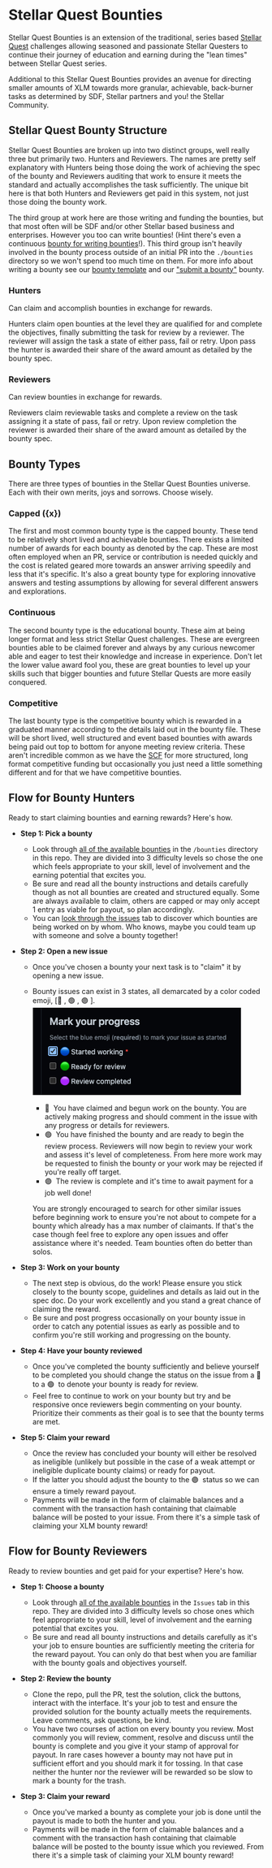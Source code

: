 # Stellar Quest Bounties

Stellar Quest Bounties is an extension of the traditional, series based [Stellar Quest](https://quest.stellar.org/) challenges allowing seasoned and passionate Stellar Questers to continue their journey of education and earning during the "lean times" between Stellar Quest series.

Additional to this Stellar Quest Bounties provides an avenue for directing smaller amounts of XLM towards more granular, achievable, back-burner tasks as determined by SDF, Stellar partners and you! the Stellar Community. 

## Stellar Quest Bounty Structure

Stellar Quest Bounties are broken up into two distinct groups, well really three but primarily two. Hunters and Reviewers. The names are pretty self explanatory with Hunters being those doing the work of achieving the spec of the bounty and Reviewers auditing that work to ensure it meets the standard and actually accomplishes the task sufficiently. The unique bit here is that both Hunters and Reviewers get paid in this system, not just those doing the bounty work. 

The third group at work here are those writing and funding the bounties, but that most often will be SDF and/or other Stellar based business and enterprises. However you too can write bounties! (Hint there's even a continuous [bounty for writing bounties](https://github.com/tyvdh/stellar-quest-bounties/blob/main/bounties/level-1/create-bounties.md)!). This third group isn't heavily involved in the bounty process outside of an initial PR into the `./bounties` directory so we won't spend too much time on them. For more info about writing a bounty see our [bounty template](https://github.com/tyvdh/stellar-quest-bounties/blob/main/bounties/README.md) and our ["submit a bounty"](https://github.com/tyvdh/stellar-quest-bounties/blob/main/bounties/level-1/create-bounties.md) bounty.

### Hunters
Can claim and accomplish bounties in exchange for rewards.

Hunters claim open bounties at the level they are qualified for and complete the objectives, finally submitting the task for review by a reviewer. The reviewer will assign the task a state of either pass, fail or retry. Upon pass the hunter is awarded their share of the award amount as detailed by the bounty spec.

### Reviewers
Can review bounties in exchange for rewards.

Reviewers claim reviewable tasks and complete a review on the task assigning it a state of pass, fail or retry. Upon review completion the reviewer is awarded their share of the award amount as detailed by the bounty spec.

## Bounty Types
There are three types of bounties in the Stellar Quest Bounties universe. Each with their own merits, joys and sorrows. Choose wisely.

### Capped ({x})
The first and most common bounty type is the capped bounty. These tend to be relatively short lived and achievable bounties. There exists a limited number of awards for each bounty as denoted by the cap. These are most often employed when an PR, service or contribution is needed quickly and the cost is related geared more towards an answer arriving speedily and less that it's specific. It's also a great bounty type for exploring innovative answers and testing assumptions by allowing for several different answers and explorations.

### Continuous
The second bounty type is the educational bounty. These aim at being longer format and less strict Stellar Quest challenges. These are evergreen bounties able to be claimed forever and always by any curious newcomer able and eager to test their knowledge and increase in experience. Don't let the lower value award fool you, these are great bounties to level up your skills such that bigger bounties and future Stellar Quests are more easily conquered.

### Competitive
The last bounty type is the competitive bounty which is rewarded in a graduated manner according to the details laid out in the bounty file. These will be short lived, well structured and event based bounties with awards being paid out top to bottom for anyone meeting review criteria. These aren't incredible common as we have the [SCF](https://communityfund.stellar.org/) for more structured, long format competitive funding but occasionally you just need a little something different and for that we have competitive bounties.

## Flow for Bounty Hunters

Ready to start claiming bounties and earning rewards? Here's how.

- **Step 1: Pick a bounty**
  - Look through [all of the available bounties](https://github.com/tyvdh/stellar-quest-bounties/tree/main/bounties) in the `/bounties` directory in this repo. They are divided into 3 difficulty levels so chose the one which feels appropriate to your skill, level of involvement and the earning potential that excites you. 
  - Be sure and read all the bounty instructions and details carefully though as not all bounties are created and structured equally. Some are always available to claim, others are capped or may only accept 1 entry as viable for payout, so plan accordingly.
  - You can [look through the issues](https://github.com/tyvdh/stellar-quest-bounties/issues) tab to discover which bounties are being worked on by whom. Who knows, maybe you could team up with someone and solve a bounty together!

- **Step 2: Open a new issue**
  - Once you've chosen a bounty your next task is to "claim" it by opening a new issue. 
  - Bounty issues can exist in 3 states, all demarcated by a color coded emoji, [🔵&nbsp;, 🟢&nbsp;, 🟣&nbsp;].
    ![](./assets/mark-your-progress.png)
    - 🔵&nbsp; You have claimed and begun work on the bounty. You are actively making progress and should comment in the issue with any progress or details for reviewers.
    - 🟢&nbsp; You have finished the bounty and are ready to begin the review process. Reviewers will now begin to review your work and assess it's level of completeness. From here more work may be requested to finish the bounty or your work may be rejected if you're really off target.
    - 🟣&nbsp; The review is complete and it's time to await payment for a job well done!
    
    You are strongly encouraged to search for other similar issues before beginning work to ensure you're not about to compete for a bounty which already has a max number of claimants. If that's the case though feel free to explore any open issues and offer assistance where it's needed. Team bounties often do better than solos.

- **Step 3: Work on your bounty**
  - The next step is obvious, do the work! Please ensure you stick closely to the bounty scope, guidelines and details as laid out in the spec doc. Do your work excellently and you stand a great chance of claiming the reward.
  - Be sure and post progress occasionally on your bounty issue in order to catch any potential issues as early as possible and to confirm you're still working and progressing on the bounty.

- **Step 4: Have your bounty reviewed**
  - Once you've completed the bounty sufficiently and believe yourself to be completed you should change the status on the issue from a 🔵&nbsp; to a 🟢&nbsp; to denote your bounty is ready for review.
  - Feel free to continue to work on your bounty but try and be responsive once reviewers begin commenting on your bounty. Prioritize their comments as their goal is to see that the bounty terms are met.

- **Step 5: Claim your reward**
  - Once the review has concluded your bounty will either be resolved as ineligible (unlikely but possible in the case of a weak attempt or ineligible duplicate bounty claims) or ready for payout. 
  - If the latter you should adjust the bounty to the 🟣&nbsp; status so we can ensure a timely reward payout.
  - Payments will be made in the form of claimable balances and a comment with the transaction hash containing that claimable balance will be posted to your issue. From there it's a simple task of claiming your XLM bounty reward!

## Flow for Bounty Reviewers

Ready to review bounties and get paid for your expertise? Here's how.

- **Step 1: Choose a bounty**
  - Look through [all of the available bounties](https://github.com/tyvdh/stellar-quest-bounties/issues) in the `Issues` tab in this repo. They are divided into 3 difficulty levels so chose ones which feel appropriate to your skill, level of involvement and the earning potential that excites you. 
  - Be sure and read all bounty instructions and details carefully as it's your job to ensure bounties are sufficiently meeting the criteria for the reward payout. You can only do that best when you are familiar with the bounty goals and objectives yourself.
  
- **Step 2: Review the bounty**
  - Clone the repo, pull the PR, test the solution, click the buttons, interact with the interface. It's your job to test and ensure the provided solution for the bounty actually meets the requirements. Leave comments, ask questions, be kind.
  - You have two courses of action on every bounty you review. Most commonly you will review, comment, resolve and discuss until the bounty is complete and you give it your stamp of approval for payout. In rare cases however a bounty may not have put in sufficient effort and you should mark it for tossing. In that case neither the hunter nor the reviewer will be rewarded so be slow to mark a bounty for the trash.

- **Step 3: Claim your reward**
  - Once you've marked a bounty as complete your job is done until the payout is made to both the hunter and you.
  - Payments will be made in the form of claimable balances and a comment with the transaction hash containing that claimable balance will be posted to the bounty issue which you reviewed. From there it's a simple task of claiming your XLM bounty reward!
